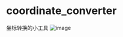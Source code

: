 # coordinate_converter
坐标转换的小工具
![image](https://github.com/user-attachments/assets/17855265-894c-4589-a489-467058746aef)
